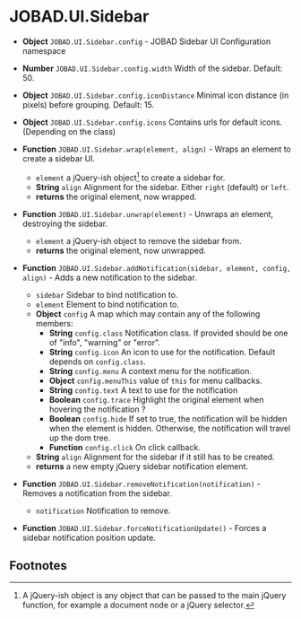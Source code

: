 # JOBAD.UI.Sidebar

* **Object** `JOBAD.UI.Sidebar.config` - JOBAD Sidebar UI Configuration namespace
* **Number** `JOBAD.UI.Sidebar.config.width` Width of the sidebar. Default: 50. 
* **Object** `JOBAD.UI.Sidebar.config.iconDistance` Minimal icon distance (in pixels) before grouping. Default: 15. 
* **Object** `JOBAD.UI.Sidebar.config.icons` Contains urls for default icons. (Depending on the class)

* **Function** `JOBAD.UI.Sidebar.wrap(element, align)` - Wraps an element to create a sidebar UI. 
	* `element` a jQuery-ish object[^1] to create a sidebar for. 
	* **String** `align` Alignment for the sidebar. Either `right` (default) or `left`. 
	* **returns** the original element, now wrapped. 
* **Function** `JOBAD.UI.Sidebar.unwrap(element)` - Unwraps an element, destroying the sidebar. 
	* `element` a jQuery-ish object to remove the sidebar from. 
	* **returns** the original element, now unwrapped. 

* **Function** `JOBAD.UI.Sidebar.addNotification(sidebar, element, config, align)` - Adds a new notification to the sidebar. 
	* `sidebar` Sidebar to bind notification to. 
	* `element` Element to bind notification to. 
	* **Object** `config` A map which may contain any of the following members: 
		* **String** `config.class` Notification class. If provided should be one of "info", "warning" or "error". 
		* **String** `config.icon` An icon to use for the notification. Default depends on `config.class`. 
		* **String** `config.menu` A context menu for the notification. 
		* **Object** `config.menuThis` value of `this` for menu callbacks. 
		* **String** `config.text` A text to use for the notification
		* **Boolean** `config.trace` Highlight the original element when hovering the notification ? 
		* **Boolean** `config.hide`	If set to true, the notification will be hidden when the element is hidden. Otherwise, the notification will travel up the dom tree. 
		* **Function** `config.click` On click callback. 
	* **String** `align` Alignment for the sidebar if it still has to be created. 
	* **returns** a new empty jQuery sidebar notification element. 
* **Function** `JOBAD.UI.Sidebar.removeNotification(notification)` - Removes a notification from the sidebar. 
	* `notification` Notification to remove. 

* **Function** `JOBAD.UI.Sidebar.forceNotificationUpdate()` - Forces a sidebar notification position update. 

## Footnotes
[^1]: A jQuery-ish object is any object that can be passed to the main jQuery function, for example a document node or a jQuery selector. 



